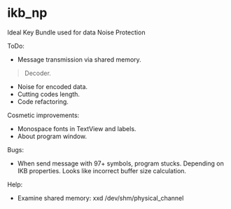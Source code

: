 # ikb_np
Ideal Key Bundle used for data Noise Protection

ToDo:
+ Message transmission via shared memory.
> Decoder.
- Noise for encoded data.
- Cutting codes length.
- Code refactoring.

Cosmetic improvements:
- Monospace fonts in TextView and labels.
- About program window.

Bugs:
- When send message with 97+ symbols, program stucks.
  Depending on IKB properties. Looks like incorrect buffer size calculation.

Help:
- Examine shared memory:
  xxd /dev/shm/physical_channel